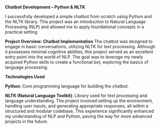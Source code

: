 **Chatbot Development – Python & NLTK**

I successfully developed a simple chatbot from scratch using Python and the NLTK library. This project was an introduction to Natural Language Processing (NLP) and allowed me to apply foundational concepts in a practical setting.

**Project Overview: Chatbot Implementation**
The chatbot was designed to engage in basic conversations, utilizing NLTK for text processing. Although it possesses minimal cognitive abilities, this project served as an excellent entry point into the world of NLP. The goal was to leverage my newly acquired Python skills to create a functional bot, exploring the basics of language processing.

**Technologies Used**

**Python**: Core programming language for building the chatbot.

**NLTK (Natural Language Toolkit)**: Library used for text processing and language understanding.
The project involved setting up the environment, handling user inputs, and generating appropriate responses, all within a structured and modular codebase. This experience significantly enhanced my understanding of NLP and Python, paving the way for more advanced projects in the future.






